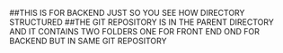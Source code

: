 ##THIS IS FOR BACKEND JUST SO YOU SEE HOW DIRECTORY STRUCTURED
##THE GIT REPOSITORY IS IN THE PARENT DIRECTORY AND IT CONTAINS TWO FOLDERS ONE FOR FRONT END OND FOR BACKEND BUT IN SAME GIT REPOSITORY